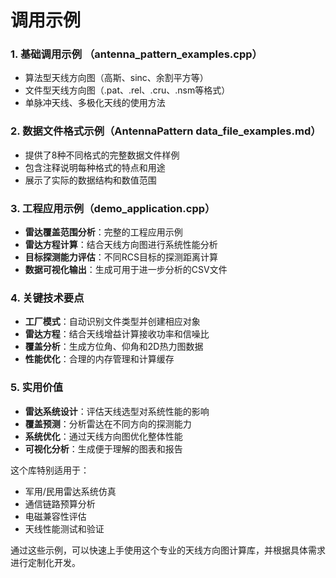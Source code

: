 # 调用示例

### 1. **基础调用示例** （antenna_pattern_examples.cpp）

- 算法型天线方向图（高斯、sinc、余割平方等）
- 文件型天线方向图（.pat、.rel、.cru、.nsm等格式）
- 单脉冲天线、多极化天线的使用方法

### 2. **数据文件格式示例**（AntennaPattern data_file_examples.md）

- 提供了8种不同格式的完整数据文件样例
- 包含注释说明每种格式的特点和用途
- 展示了实际的数据结构和数值范围

### 3. **工程应用示例**（demo_application.cpp）

- **雷达覆盖范围分析**：完整的工程应用示例
- **雷达方程计算**：结合天线方向图进行系统性能分析
- **目标探测能力评估**：不同RCS目标的探测距离计算
- **数据可视化输出**：生成可用于进一步分析的CSV文件

### 4. **关键技术要点**

- **工厂模式**：自动识别文件类型并创建相应对象
- **雷达方程**：结合天线增益计算接收功率和信噪比
- **覆盖分析**：生成方位角、仰角和2D热力图数据
- **性能优化**：合理的内存管理和计算缓存

### 5. **实用价值**

- **雷达系统设计**：评估天线选型对系统性能的影响
- **覆盖预测**：分析雷达在不同方向的探测能力
- **系统优化**：通过天线方向图优化整体性能
- **可视化分析**：生成便于理解的图表和报告

这个库特别适用于：

- 军用/民用雷达系统仿真
- 通信链路预算分析
- 电磁兼容性评估
- 天线性能测试和验证

通过这些示例，可以快速上手使用这个专业的天线方向图计算库，并根据具体需求进行定制化开发。